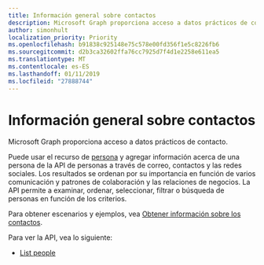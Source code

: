 ```yaml
---
title: Información general sobre contactos
description: Microsoft Graph proporciona acceso a datos prácticos de contacto.
author: simonhult
localization_priority: Priority
ms.openlocfilehash: b91838c925148e75c578e00fd356f1e5c8226fb6
ms.sourcegitcommit: d2b3ca32602ffa76cc7925d7f4d1e2258e611ea5
ms.translationtype: MT
ms.contentlocale: es-ES
ms.lasthandoff: 01/11/2019
ms.locfileid: "27888744"
---
```

# <a name="people-overview"></a>Información general sobre contactos

Microsoft Graph proporciona acceso a datos prácticos de contacto.

Puede usar el recurso de [persona](../resources/person.md) y agregar información acerca de una persona de la API de personas a través de correo, contactos y las redes sociales. Los resultados se ordenan por su importancia en función de varios comunicación y patrones de colaboración y las relaciones de negocios. La API permite a examinar, ordenar, seleccionar, filtrar o búsqueda de personas en función de los criterios.

Para obtener escenarios y ejemplos, vea [Obtener información sobre los contactos](/graph/people-example).

Para ver la API, vea lo siguiente:

- [List people](../api/user-list-people.md)
